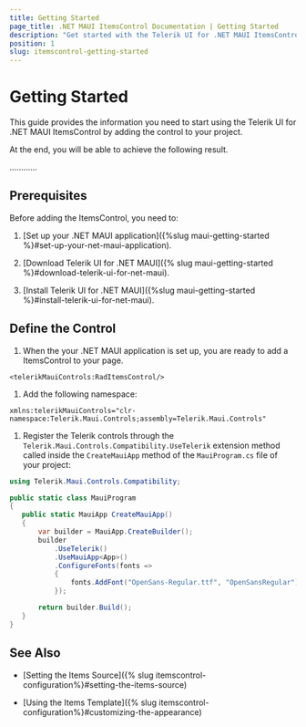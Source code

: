 ```yaml
---
title: Getting Started
page_title: .NET MAUI ItemsControl Documentation | Getting Started
description: "Get started with the Telerik UI for .NET MAUI ItemsControl and add the control to your .NET MAUI project."
position: 1
slug: itemscontrol-getting-started
---
```


# Getting Started 

This guide provides the information you need to start using the Telerik UI for .NET MAUI ItemsControl by adding the control to your project.

At the end, you will be able to achieve the following result.

............

## Prerequisites

Before adding the ItemsControl, you need to:

1. [Set up your .NET MAUI application]({%slug maui-getting-started %}#set-up-your-net-maui-application).

1. [Download Telerik UI for .NET MAUI]({% slug maui-getting-started %}#download-telerik-ui-for-net-maui).

1. [Install Telerik UI for .NET MAUI]({%slug maui-getting-started %}#install-telerik-ui-for-net-maui).

## Define the Control

1. When the your .NET MAUI application is set up, you are ready to add a ItemsControl to your page.

 ```XAML
<telerikMauiControls:RadItemsControl/>
 ```

1. Add the following namespace:

 ```XAML
xmlns:telerikMauiControls="clr-namespace:Telerik.Maui.Controls;assembly=Telerik.Maui.Controls"
 ```

1. Register the Telerik controls through the `Telerik.Maui.Controls.Compatibility.UseTelerik` extension method called inside the `CreateMauiApp` method of the `MauiProgram.cs` file of your project:

 ```C#
 using Telerik.Maui.Controls.Compatibility;

 public static class MauiProgram
 {
	public static MauiApp CreateMauiApp()
	{
		var builder = MauiApp.CreateBuilder();
		builder
			.UseTelerik()
			.UseMauiApp<App>()
			.ConfigureFonts(fonts =>
			{
				fonts.AddFont("OpenSans-Regular.ttf", "OpenSansRegular");
			});

		return builder.Build();
	}
 }           
 ```

## See Also

- [Setting the Items Source]({% slug itemscontrol-configuration%}#setting-the-items-source)

- [Using the Items Template]({% slug itemscontrol-configuration%}#customizing-the-appearance)

